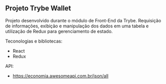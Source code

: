 ## Projeto Trybe Wallet

Projeto desenvolvido durante o módulo de Front-End da Trybe. Requisição de informações, exibição e manipulação dos dados em uma tabela e utilização
de Redux para gerenciamento de estado.

Teconologias e bibliotecas:

- React
- Redux

API: 

- https://economia.awesomeapi.com.br/json/all
